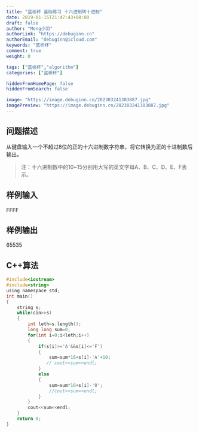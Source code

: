 ```yaml
---
title: "蓝桥杯 基础练习 十六进制转十进制"
date: 2019-01-15T21:47:43+08:00
draft: false
author: "Meng小羽"
authorLink: "https://debuginn.cn"
authorEmail: "debuginn@icloud.com"
keywords: "蓝桥杯"
comment: true
weight: 0

tags: ["蓝桥杯","algorithm"]
categories: ["蓝桥杯"]

hiddenFromHomePage: false
hiddenFromSearch: false

image: "https://image.debuginn.cn/202303241303887.jpg"
imagePreview: "https://image.debuginn.cn/202303241303887.jpg"
---
```


## 问题描述

从键盘输入一个不超过8位的正的十六进制数字符串，将它转换为正的十进制数后输出。

> 注：十六进制数中的10~15分别用大写的英文字母A、B、C、D、E、F表示。

## 样例输入

FFFF

## 样例输出

65535

## C++算法

```c
#include<iostream>
#include<string>
using namespace std;
int main()
{
    string s;
    while(cin>>s)
    {
        int leth=s.length();
        long long sum=0;
        for(int i=0;i<leth;i++)
        {
            if(s[i]>='A'&&s[i]<='F')
            {
                sum=sum*16+s[i]-'A'+10;
               // cout<<sum<<endl;
            }
            else
            {
                sum=sum*16+s[i]-'0';
                //cout<<sum<<endl;
            }
        }
        cout<<sum<<endl;
    }
    return 0;
}
```


